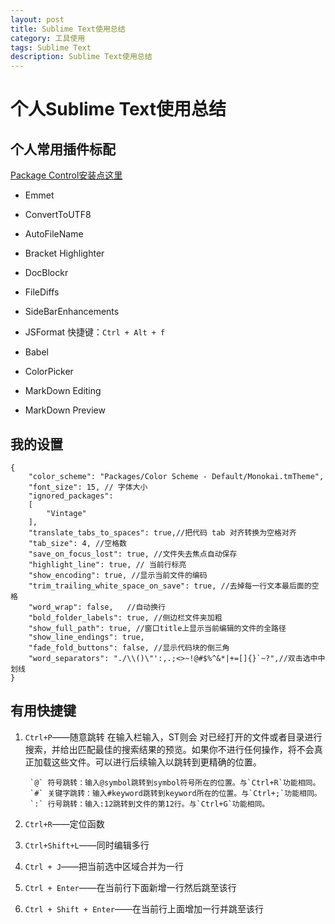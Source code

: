 ```yaml
---
layout: post
title: Sublime Text使用总结
category: 工具使用
tags: Sublime Text
description: Sublime Text使用总结
---
```


# 个人Sublime Text使用总结
## 个人常用插件标配
[Package Control安装点这里](https://packagecontrol.io/installation)

* Emmet
* ConvertToUTF8
* AutoFileName
* Bracket Highlighter
* Doc​Blockr
* FileDiffs
* SideBarEnhancements

* JSFormat
  快捷键：`Ctrl + Alt + f`
* Babel

* ColorPicker


* MarkDown Editing
* MarkDown Preview

## 我的设置
    {
        "color_scheme": "Packages/Color Scheme - Default/Monokai.tmTheme",
        "font_size": 15, // 字体大小
        "ignored_packages":
        [
            "Vintage"
        ],
        "translate_tabs_to_spaces": true,//把代码 tab 对齐转换为空格对齐
        "tab_size": 4, //空格数
        "save_on_focus_lost": true, //文件失去焦点自动保存
        "highlight_line": true, // 当前行标亮
        "show_encoding": true, //显示当前文件的编码
        "trim_trailing_white_space_on_save": true, //去掉每一行文本最后面的空格
        "word_wrap": false,   //自动换行
        "bold_folder_labels": true, //侧边栏文件夹加粗
        "show_full_path": true, //窗口title上显示当前编辑的文件的全路径
        "show_line_endings": true,
        "fade_fold_buttons": false, //显示代码块的倒三角
        "word_separators": "./\\()\"':,.;<>~!@#$%^&*|+=[]{}`~?",//双击选中中划线
    }

## 有用快捷键
1. `Ctrl+P`——随意跳转
在输入栏输入，ST则会 对已经打开的文件或者目录进行搜索，并给出匹配最佳的搜索结果的预览。如果你不进行任何操作，将不会真正加载这些文件。可以进行后续输入以跳转到更精确的位置。

        `@` 符号跳转：输入@symbol跳转到symbol符号所在的位置。与`Ctrl+R`功能相同。
        `#` 关键字跳转：输入#keyword跳转到keyword所在的位置。与`Ctrl+;`功能相同。
        `:` 行号跳转：输入:12跳转到文件的第12行。与`Ctrl+G`功能相同。

2. `Ctrl+R`——定位函数
3. `Ctrl+Shift+L`——同时编辑多行
4. `Ctrl + J`——把当前选中区域合并为一行
5. `Ctrl + Enter`——在当前行下面新增一行然后跳至该行
6. `Ctrl + Shift + Enter`——在当前行上面增加一行并跳至该行

